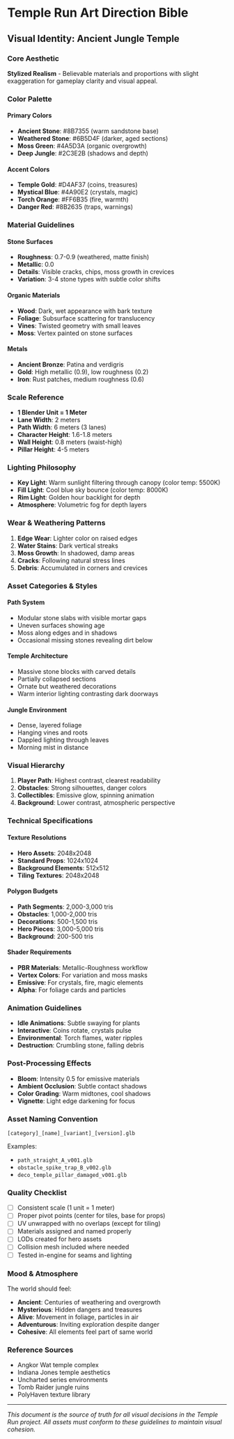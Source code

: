 # Temple Run Art Direction Bible
## Visual Identity: Ancient Jungle Temple

### Core Aesthetic
**Stylized Realism** - Believable materials and proportions with slight exaggeration for gameplay clarity and visual appeal.

### Color Palette

#### Primary Colors
- **Ancient Stone**: #8B7355 (warm sandstone base)
- **Weathered Stone**: #6B5D4F (darker, aged sections)
- **Moss Green**: #4A5D3A (organic overgrowth)
- **Deep Jungle**: #2C3E2B (shadows and depth)

#### Accent Colors
- **Temple Gold**: #D4AF37 (coins, treasures)
- **Mystical Blue**: #4A90E2 (crystals, magic)
- **Torch Orange**: #FF6B35 (fire, warmth)
- **Danger Red**: #8B2635 (traps, warnings)

### Material Guidelines

#### Stone Surfaces
- **Roughness**: 0.7-0.9 (weathered, matte finish)
- **Metallic**: 0.0
- **Details**: Visible cracks, chips, moss growth in crevices
- **Variation**: 3-4 stone types with subtle color shifts

#### Organic Materials
- **Wood**: Dark, wet appearance with bark texture
- **Foliage**: Subsurface scattering for translucency
- **Vines**: Twisted geometry with small leaves
- **Moss**: Vertex painted on stone surfaces

#### Metals
- **Ancient Bronze**: Patina and verdigris
- **Gold**: High metallic (0.9), low roughness (0.2)
- **Iron**: Rust patches, medium roughness (0.6)

### Scale Reference
- **1 Blender Unit = 1 Meter**
- **Lane Width**: 2 meters
- **Path Width**: 6 meters (3 lanes)
- **Character Height**: 1.6-1.8 meters
- **Wall Height**: 0.8 meters (waist-high)
- **Pillar Height**: 4-5 meters

### Lighting Philosophy
- **Key Light**: Warm sunlight filtering through canopy (color temp: 5500K)
- **Fill Light**: Cool blue sky bounce (color temp: 8000K)
- **Rim Light**: Golden hour backlight for depth
- **Atmosphere**: Volumetric fog for depth layers

### Wear & Weathering Patterns
1. **Edge Wear**: Lighter color on raised edges
2. **Water Stains**: Dark vertical streaks
3. **Moss Growth**: In shadowed, damp areas
4. **Cracks**: Following natural stress lines
5. **Debris**: Accumulated in corners and crevices

### Asset Categories & Styles

#### Path System
- Modular stone slabs with visible mortar gaps
- Uneven surfaces showing age
- Moss along edges and in shadows
- Occasional missing stones revealing dirt below

#### Temple Architecture
- Massive stone blocks with carved details
- Partially collapsed sections
- Ornate but weathered decorations
- Warm interior lighting contrasting dark doorways

#### Jungle Environment
- Dense, layered foliage
- Hanging vines and roots
- Dappled lighting through leaves
- Morning mist in distance

### Visual Hierarchy
1. **Player Path**: Highest contrast, clearest readability
2. **Obstacles**: Strong silhouettes, danger colors
3. **Collectibles**: Emissive glow, spinning animation
4. **Background**: Lower contrast, atmospheric perspective

### Technical Specifications

#### Texture Resolutions
- **Hero Assets**: 2048x2048
- **Standard Props**: 1024x1024
- **Background Elements**: 512x512
- **Tiling Textures**: 2048x2048

#### Polygon Budgets
- **Path Segments**: 2,000-3,000 tris
- **Obstacles**: 1,000-2,000 tris
- **Decorations**: 500-1,500 tris
- **Hero Pieces**: 3,000-5,000 tris
- **Background**: 200-500 tris

#### Shader Requirements
- **PBR Materials**: Metallic-Roughness workflow
- **Vertex Colors**: For variation and moss masks
- **Emissive**: For crystals, fire, magic elements
- **Alpha**: For foliage cards and particles

### Animation Guidelines
- **Idle Animations**: Subtle swaying for plants
- **Interactive**: Coins rotate, crystals pulse
- **Environmental**: Torch flames, water ripples
- **Destruction**: Crumbling stone, falling debris

### Post-Processing Effects
- **Bloom**: Intensity 0.5 for emissive materials
- **Ambient Occlusion**: Subtle contact shadows
- **Color Grading**: Warm midtones, cool shadows
- **Vignette**: Light edge darkening for focus

### Asset Naming Convention
```
[category]_[name]_[variant]_[version].glb
```
Examples:
- `path_straight_A_v001.glb`
- `obstacle_spike_trap_B_v002.glb`
- `deco_temple_pillar_damaged_v001.glb`

### Quality Checklist
- [ ] Consistent scale (1 unit = 1 meter)
- [ ] Proper pivot points (center for tiles, base for props)
- [ ] UV unwrapped with no overlaps (except for tiling)
- [ ] Materials assigned and named properly
- [ ] LODs created for hero assets
- [ ] Collision mesh included where needed
- [ ] Tested in-engine for seams and lighting

### Mood & Atmosphere
The world should feel:
- **Ancient**: Centuries of weathering and overgrowth
- **Mysterious**: Hidden dangers and treasures
- **Alive**: Movement in foliage, particles in air
- **Adventurous**: Inviting exploration despite danger
- **Cohesive**: All elements feel part of same world

### Reference Sources
- Angkor Wat temple complex
- Indiana Jones temple aesthetics
- Uncharted series environments
- Tomb Raider jungle ruins
- PolyHaven texture library

---
*This document is the source of truth for all visual decisions in the Temple Run project. All assets must conform to these guidelines to maintain visual cohesion.*